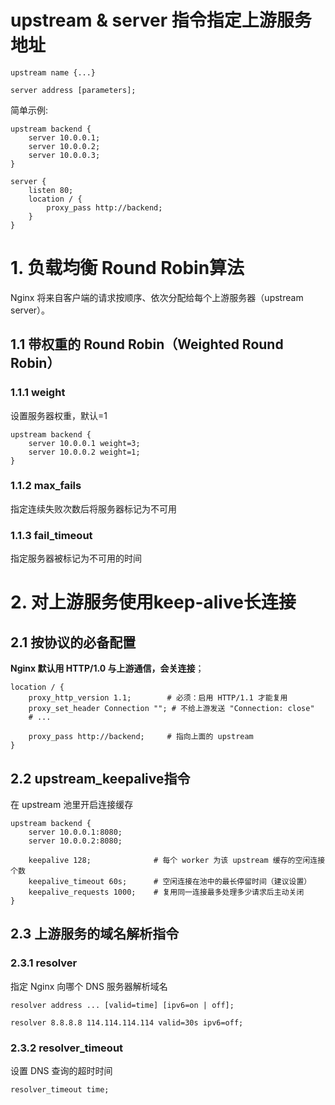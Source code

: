 # upstream & server 指令指定上游服务地址

```nginx
upstream name {...}

server address [parameters]; 
```
简单示例:

```nginx
upstream backend {
    server 10.0.0.1;
    server 10.0.0.2;
    server 10.0.0.3;
}

server {
    listen 80;
    location / {
        proxy_pass http://backend;
    }
}
```

# 1. 负载均衡 Round Robin算法
Nginx 将来自客户端的请求按顺序、依次分配给每个上游服务器（upstream server）。

## 1.1 带权重的 Round Robin（Weighted Round Robin）
### 1.1.1 weight
设置服务器权重，默认=1
```nginx
upstream backend {
    server 10.0.0.1 weight=3;
    server 10.0.0.2 weight=1;
}
```
### 1.1.2 max_fails
指定连续失败次数后将服务器标记为不可用

### 1.1.3 fail_timeout
指定服务器被标记为不可用的时间


# 2. 对上游服务使用keep-alive长连接

## 2.1 按协议的必备配置
**Nginx 默认用 HTTP/1.0 与上游通信，会关连接**；
```nginx
location / {
    proxy_http_version 1.1;        # 必须：启用 HTTP/1.1 才能复用
    proxy_set_header Connection ""; # 不给上游发送 "Connection: close"
    # ...

    proxy_pass http://backend;     # 指向上面的 upstream
}
```
## 2.2 upstream_keepalive指令
在 upstream 池里开启连接缓存
```nginx
upstream backend {
    server 10.0.0.1:8080;
    server 10.0.0.2:8080;

    keepalive 128;              # 每个 worker 为该 upstream 缓存的空闲连接个数
    keepalive_timeout 60s;      # 空闲连接在池中的最长停留时间（建议设置）
    keepalive_requests 1000;    # 复用同一连接最多处理多少请求后主动关闭
}
```

## 2.3 上游服务的域名解析指令
### 2.3.1 resolver
指定 Nginx 向哪个 DNS 服务器解析域名
```nginx
resolver address ... [valid=time] [ipv6=on | off];
```


```nginx
resolver 8.8.8.8 114.114.114.114 valid=30s ipv6=off;
```

### 2.3.2 resolver_timeout
设置 DNS 查询的超时时间
```nginx
resolver_timeout time;
```

